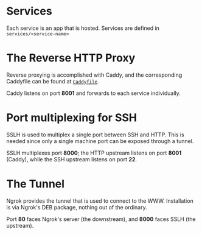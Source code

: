 # Services
Each service is an app that is hosted. Services are defined in `services/<service-name>`

# The Reverse HTTP Proxy
Reverse proxying is accomplished with Caddy, and the corresponding Caddyfile can be found
at [`Caddyfile`](./Caddyfile).

Caddy listens on port **8001** and forwards to each service individually.

# Port multiplexing for SSH
SSLH is used to multiplex a single port between SSH and HTTP. This is needed
since only a single machine port can be exposed through a tunnel.

SSLH multiplexes port **8000**; the HTTP upstream listens on port **8001** (Caddy), while the
SSH upstream listens on port **22**.

# The Tunnel
Ngrok provides the tunnel that is used to connect to the WWW. Installation is
via Ngrok's DEB package, nothing out of the ordinary.

Port **80** faces Ngrok's server (the downstream), and **8000** faces SSLH (the upstream).
